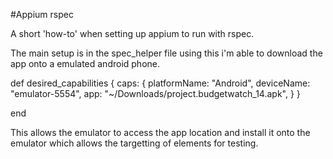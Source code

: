 #Appium rspec

A short 'how-to' when setting up appium to run with rspec.

The main setup is in the spec_helper file using this i'm able to download the app onto a emulated android phone.

  def desired_capabilities
    { caps: {
      platformName: "Android",
      deviceName: "emulator-5554",
      app: "~/Downloads/project.budgetwatch_14.apk",
    }
  }

  end
  
This allows the emulator to access the app location and install it onto the emulator which allows the targetting of elements for testing.